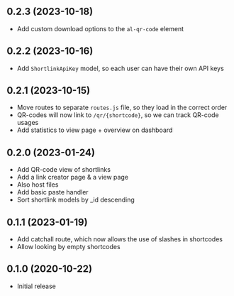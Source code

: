 ## 0.2.3 (2023-10-18)

* Add custom download options to the `al-qr-code` element

## 0.2.2 (2023-10-16)

* Add `ShortlinkApiKey` model, so each user can have their own API keys

## 0.2.1 (2023-10-15)

* Move routes to separate `routes.js` file, so they load in the correct order
* QR-codes will now link to `/qr/{shortcode}`, so we can track QR-code usages
* Add statistics to view page + overview on dashboard

## 0.2.0 (2023-01-24)

* Add QR-code view of shortlinks
* Add a link creator page & a view page
* Also host files
* Add basic paste handler
* Sort shortlink models by _id descending

## 0.1.1 (2023-01-19)

* Add catchall route, which now allows the use of slashes in shortcodes
* Allow looking by empty shortcodes

## 0.1.0 (2020-10-22)

* Initial release